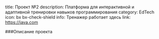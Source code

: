 title: Проект №2
description: Платформа для интерактивной и адаптивной тренировки навыков программирования
category: EdTech
icon:  bx bx-check-shield
info: Тренажер работает здесь
link: https://java.com

###Описание проекта